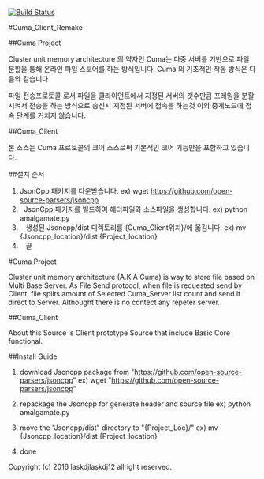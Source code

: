 
[![Build Status](https://travis-ci.org/laskdjlaskdj12/Cuma_Project_Client.svg?branch=master)](https://travis-ci.org/laskdjlaskdj12/Cuma_Project_Client.svg?branch=master)

#Cuma_Client_Remake

##Cuma Project

Cluster unit memory architecture 의 약자인 Cuma는 다중 서버를 기반으로 파일 분할을 통해 온라인 파일 스토어를 하는 방식입니다. Cuma 의 기초적인 작동 방식은 다음와 같습니다.

파일 전송프로토콜 로서 파일을 클라이언트에서 지정된 서버의 갯수만큼 프레임을 분활시켜서 전송을 하는 방식으로 송신시 지정된 서버에 접속을 하는것 이외 중계노드에 접속 단계를 거치지 않습니다.

##Cuma_Client

본 소스는 Cuma 프로토콜의  코어 소스로써 기본적인 코어 기능만을 포함하고 있습니다.

##설치 순서 
1.  JsonCpp 패키지를 다운받습니다.
      ex) wget https://github.com/open-source-parsers/jsoncpp
2.    JsonCpp 패키지를 빌드하여 헤더파일와 소스파일을 생성합니다.
        ex) python amalgamate.py
3.    생성된 Jsoncpp/dist 디렉토리를 {Cuma_Client위치}/에 옮김니다.
        ex) mv {Jsoncpp_location}/dist {Project_location} 
4.    끝 


#Cuma Project

Cluster unit memory architecture (A.K.A Cuma) is way to store file based on Multi Base Server. As File Send protocol, when file is requested send by Client, file splits amount of Selected Cuma_Server list count and send it direct to Server. Althought there is no contect any repeter server.

##Cuma_Client

About this Source is Client prototype Source that include Basic Core functional.

##Install Guide


1. download Jsoncpp package from "https://github.com/open-source-parsers/jsoncpp"
   ex) wget "https://github.com/open-source-parsers/jsoncpp"

2. repackage the Jsoncpp for generate header and source file
    ex) python amalgamate.py
    
3. move the "Jsoncpp/dist" directory to "{Project_Loc}/"
    ex) mv {Jsoncpp_location}/dist {Project_location}
    
4. done


Copyright (c) 2016  laskdjlaskdj12 allright reserved.
